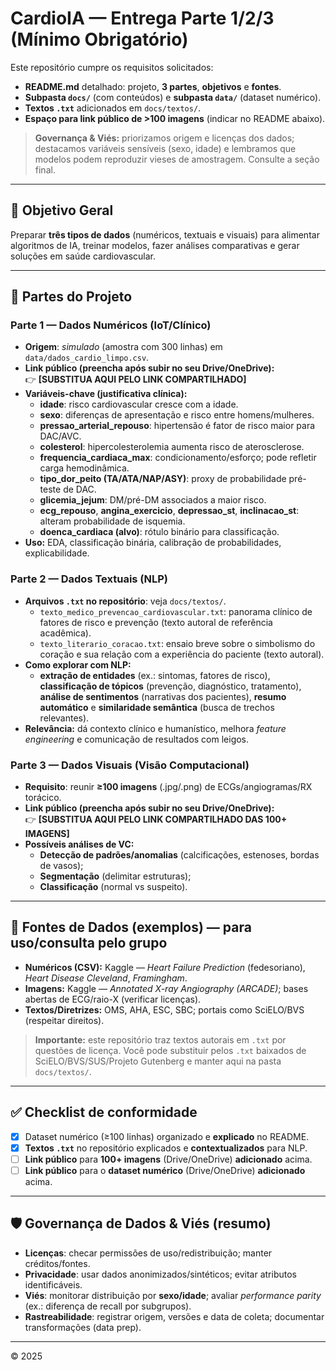 # CardioIA — Entrega Parte 1/2/3 (Mínimo Obrigatório)

Este repositório cumpre os requisitos solicitados:
- **README.md** detalhado: projeto, **3 partes**, **objetivos** e **fontes**.
- **Subpasta `docs/`** (com conteúdos) e **subpasta `data/`** (dataset numérico).
- **Textos `.txt`** adicionados em `docs/textos/`.
- **Espaço para link público de >100 imagens** (indicar no README abaixo).

> **Governança & Viés:** priorizamos origem e licenças dos dados; destacamos variáveis sensíveis (sexo, idade) e lembramos que modelos podem reproduzir vieses de amostragem. Consulte a seção final.

---

## 🎯 Objetivo Geral
Preparar **três tipos de dados** (numéricos, textuais e visuais) para alimentar algoritmos de IA, treinar modelos, fazer análises comparativas e gerar soluções em saúde cardiovascular.

---

## 🧩 Partes do Projeto

### Parte 1 — Dados Numéricos (IoT/Clínico)
- **Origem**: *simulado* (amostra com 300 linhas) em `data/dados_cardio_limpo.csv`.
- **Link público (preencha após subir no seu Drive/OneDrive):**  
  👉 **[SUBSTITUA AQUI PELO LINK COMPARTILHADO]**
- **Variáveis-chave (justificativa clínica):**
  - **idade**: risco cardiovascular cresce com a idade.
  - **sexo**: diferenças de apresentação e risco entre homens/mulheres.
  - **pressao_arterial_repouso**: hipertensão é fator de risco maior para DAC/AVC.
  - **colesterol**: hipercolesterolemia aumenta risco de aterosclerose.
  - **frequencia_cardiaca_max**: condicionamento/esforço; pode refletir carga hemodinâmica.
  - **tipo_dor_peito (TA/ATA/NAP/ASY)**: proxy de probabilidade pré-teste de DAC.
  - **glicemia_jejum**: DM/pré-DM associados a maior risco.
  - **ecg_repouso**, **angina_exercicio**, **depressao_st**, **inclinacao_st**: alteram probabilidade de isquemia.
  - **doenca_cardiaca (alvo)**: rótulo binário para classificação.
- **Uso:** EDA, classificação binária, calibração de probabilidades, explicabilidade.

### Parte 2 — Dados Textuais (NLP)
- **Arquivos `.txt` no repositório**: veja `docs/textos/`.
  - `texto_medico_prevencao_cardiovascular.txt`: panorama clínico de fatores de risco e prevenção (texto autoral de referência acadêmica).
  - `texto_literario_coracao.txt`: ensaio breve sobre o simbolismo do coração e sua relação com a experiência do paciente (texto autoral).
- **Como explorar com NLP:**
  - **extração de entidades** (ex.: sintomas, fatores de risco), **classificação de tópicos** (prevenção, diagnóstico, tratamento),
    **análise de sentimentos** (narrativas dos pacientes), **resumo automático** e **similaridade semântica** (busca de trechos relevantes).
- **Relevância:** dá contexto clínico e humanístico, melhora *feature engineering* e comunicação de resultados com leigos.

### Parte 3 — Dados Visuais (Visão Computacional)
- **Requisito**: reunir **≥100 imagens** (.jpg/.png) de ECGs/angiogramas/RX torácico.
- **Link público (preencha após subir no seu Drive/OneDrive):**  
  👉 **[SUBSTITUA AQUI PELO LINK COMPARTILHADO DAS 100+ IMAGENS]**
- **Possíveis análises de VC:**
  - **Detecção de padrões/anomalias** (calcificações, estenoses, bordas de vasos);
  - **Segmentação** (delimitar estruturas);
  - **Classificação** (normal vs suspeito).

---

## 🔗 Fontes de Dados (exemplos) — para uso/consulta pelo grupo
- **Numéricos (CSV):** Kaggle — *Heart Failure Prediction* (fedesoriano), *Heart Disease Cleveland*, *Framingham*.
- **Imagens:** Kaggle — *Annotated X-ray Angiography (ARCADE)*; bases abertas de ECG/raio-X (verificar licenças).
- **Textos/Diretrizes:** OMS, AHA, ESC, SBC; portais como SciELO/BVS (respeitar direitos).

> **Importante:** este repositório traz textos autorais em `.txt` por questões de licença. Você pode substituir pelos `.txt` baixados de SciELO/BVS/SUS/Projeto Gutenberg e manter aqui na pasta `docs/textos/`.

---

## ✅ Checklist de conformidade
- [x] Dataset numérico (≥100 linhas) organizado e **explicado** no README.
- [x] **Textos `.txt`** no repositório explicados e **contextualizados** para NLP.
- [ ] **Link público** para **100+ imagens** (Drive/OneDrive) **adicionado** acima.
- [ ] **Link público** para o **dataset numérico** (Drive/OneDrive) **adicionado** acima.

---

## 🛡️ Governança de Dados & Viés (resumo)
- **Licenças**: checar permissões de uso/redistribuição; manter créditos/fontes.
- **Privacidade**: usar dados anonimizados/sintéticos; evitar atributos identificáveis.
- **Viés**: monitorar distribuição por **sexo/idade**; avaliar *performance parity* (ex.: diferença de recall por subgrupos).
- **Rastreabilidade**: registrar origem, versões e data de coleta; documentar transformações (data prep).

---

© 2025